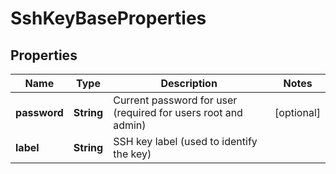 # SshKeyBaseProperties

## Properties
Name | Type | Description | Notes
------------ | ------------- | ------------- | -------------
**password** | **String** | Current password for user (required for users root and admin) |  [optional]
**label** | **String** | SSH key label (used to identify the key) | 
